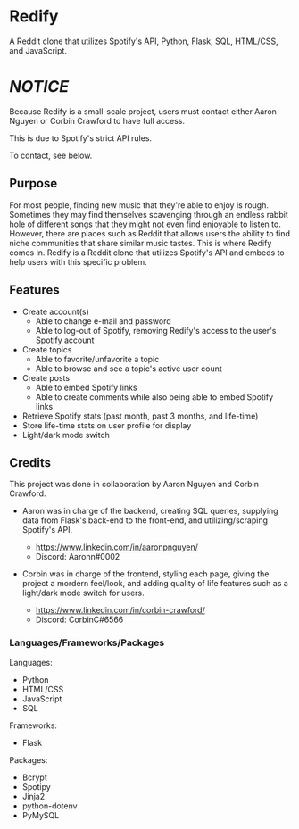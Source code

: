 # Redify

A Reddit clone that utilizes Spotify's API, Python, Flask, SQL, HTML/CSS, and JavaScript.

# *NOTICE*

Because Redify is a small-scale project, users must contact either Aaron Nguyen or Corbin Crawford to have full access.

This is due to Spotify's strict API rules.

To contact, see below.

## Purpose

For most people, finding new music that they're able to enjoy is rough. Sometimes they may find themselves scavenging through an endless rabbit hole of different songs that they might not even find enjoyable to listen to. However, there are places such as Reddit that allows users the ability to find niche communities that share similar music tastes. This is where Redify comes in. Redify is a Reddit clone that utilizes Spotify's API and embeds to help users with this specific problem.

## Features

- Create account(s)
  - Able to change e-mail and password
  - Able to log-out of Spotify, removing Redify's access to the user's Spotify account
- Create topics
  - Able to favorite/unfavorite a topic
  - Able to browse and see a topic's active user count
- Create posts
  - Able to embed Spotify links
  - Able to create comments while also being able to embed Spotify links
- Retrieve Spotify stats (past month, past 3 months, and life-time)
- Store life-time stats on user profile for display
- Light/dark mode switch

## Credits

This project was done in collaboration by Aaron Nguyen and Corbin Crawford.
- Aaron was in charge of the backend, creating SQL queries, supplying data from Flask's back-end to the front-end, and utilizing/scraping Spotify's API.
  - https://www.linkedin.com/in/aaronpnguyen/
  - Discord: Aaronn#0002

- Corbin was in charge of the frontend, styling each page, giving the project a mordern feel/look, and adding quality of life features such as a light/dark mode switch for users.
  - https://www.linkedin.com/in/corbin-crawford/
  - Discord: CorbinC#6566
  
### Languages/Frameworks/Packages

Languages:
  - Python
  - HTML/CSS
  - JavaScript
  - SQL

Frameworks:
  - Flask

Packages:
  - Bcrypt
  - Spotipy
  - Jinja2
  - python-dotenv
  - PyMySQL
